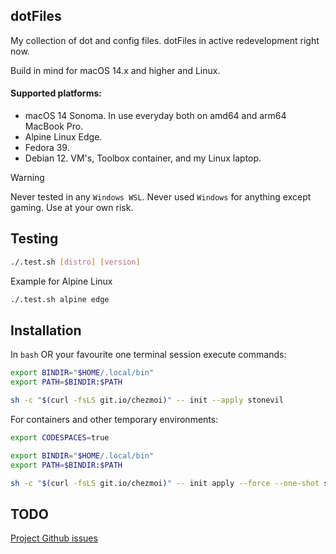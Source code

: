 dotFiles
----

My collection of dot and config files. dotFiles in active redevelopment right now.

Build in mind for macOS 14.x and higher and Linux.

#### Supported platforms:

- macOS 14 Sonoma. In use everyday both on amd64 and arm64 MacBook Pro.
- Alpine Linux Edge.
- Fedora 39.
- Debian 12. VM's, Toolbox container, and my Linux laptop.

> [!WARNING]
> Never tested in any ``Windows WSL``. Never used ``Windows`` for anything except gaming.  Use at your own risk.


Testing
----
```bash
./.test.sh [distro] [version]
```

Example for Alpine Linux

```bash
./.test.sh alpine edge
```


Installation
----
In ``bash`` OR your favourite one terminal session execute commands:

```bash
export BINDIR="$HOME/.local/bin"
export PATH=$BINDIR:$PATH

sh -c "$(curl -fsLS git.io/chezmoi)" -- init --apply stonevil
```

For containers and other temporary environments:

```bash
export CODESPACES=true

export BINDIR="$HOME/.local/bin"
export PATH=$BINDIR:$PATH

sh -c "$(curl -fsLS git.io/chezmoi)" -- init apply --force --one-shot stonevil
```


TODO
----

[Project Github issues](https://github.com/stonevil/dotfiles/issues)
